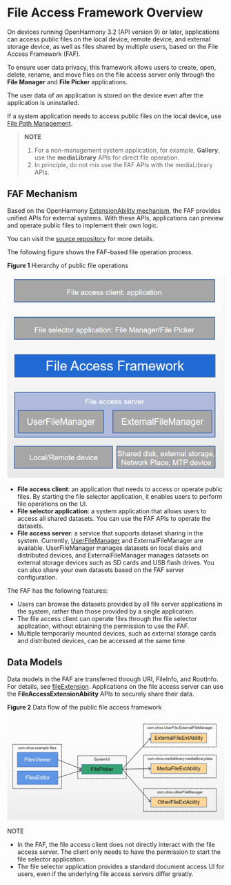 # File Access Framework Overview

On devices running OpenHarmony 3.2 (API version 9) or later, applications can access public files on the local device, remote device, and external storage device, as well as files shared by multiple users, based on the File Access Framework (FAF).

To ensure user data privacy, this framework allows users to create, open, delete, rename, and move files on the file access server only through the **File Manager** and **File Picker** applications.

The user data of an application is stored on the device even after the application is uninstalled.

If a system application needs to access public files on the local device, use [File Path Management](medialibrary-filepath-guidelines.md).

> **NOTE**
> 1. For a non-management system application, for example, **Gallery**, use the **mediaLibrary** APIs for direct file operation.
> 2. In principle, do not mix use the FAF APIs with the mediaLibrary APIs.

## FAF Mechanism
Based on the OpenHarmony [ExtensionAbility mechanism](../application-models/extensionability-overview.md), the FAF provides unified APIs for external systems. With these APIs, applications can preview and operate public files to implement their own logic.

You can visit the [source repository](https://gitee.com/openharmony/filemanagement_user_file_service) for more details.

The following figure shows the FAF-based file operation process.

**Figure 1** Hierarchy of public file operations

![](figures/public-file-operation.png)

- **File access client**: an application that needs to access or operate public files. By starting the file selector application, it enables users to perform file operations on the UI.
- **File selector application**: a system application that allows users to access all shared datasets. You can use the FAF APIs to operate the datasets.
- **File access server**: a service that supports dataset sharing in the system. Currently, [UserFileManager](https://gitee.com/openharmony/multimedia_medialibrary_standard) and ExternalFileManager are available. UserFileManager manages datasets on local disks and distributed devices, and ExternalFileManager manages datasets on external storage devices such as SD cards and USB flash drives. You can also share your own datasets based on the FAF server configuration.

The FAF has the following features:
- Users can browse the datasets provided by all file server applications in the system, rather than those provided by a single application.
- The file access client can operate files through the file selector application, without obtaining the permission to use the FAF.
- Multiple temporarily mounted devices, such as external storage cards and distributed devices, can be accessed at the same time.

## Data Models
Data models in the FAF are transferred through URI, FileInfo, and RootInfo. For details, see [fileExtension](../reference/apis/js-apis-fileExtensionInfo.md). Applications on the file access server can use the **FileAccessExtensionAbility** APIs to securely share their data.

**Figure 2** Data flow of the public file access framework

![](figures/faf-data-flow.png)

NOTE
- In the FAF, the file access client does not directly interact with the file access server. The client only needs to have the permission to start the file selector application.
- The file selector application provides a standard document access UI for users, even if the underlying file access servers differ greatly.
